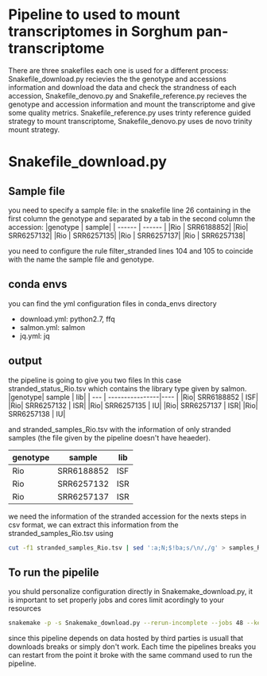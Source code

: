 # Pipeline to used to mount transcriptomes in Sorghum pan-transcriptome
 There are three snakefiles each one is used for a different process: Snakefile_download.py recievies the the genotype and accessions information and download the data and check the strandness of each accession, Snakefile_denovo.py and Snakefile_reference.py recieves the genotype and accession information and mount the transcriptome and give some quality metrics. Snakefile_reference.py uses trinty reference guided strategy to mount transcriptome, Snakefile_denovo.py uses de novo trinity mount strategy.
# Snakefile_download.py
## Sample file
 you need to specify a sample file: in the snakefile line 26 containing in the first column the genotype and separated by a tab in the second column the accession:
 |genotype |       sample|
 | ------ | ------ |
 |Rio   |  SRR6188852|
 |Rio|     SRR6257132|
 |Rio |   SRR6257135|
 |Rio |   SRR6257137|
 |Rio |   SRR6257138|

you need to configure the rule filter_stranded lines 104 and 105 to coincide with the name the sample file and genotype.
 ## conda envs
 you can find the yml configuration files in conda_envs directory
 - download.yml: python2.7, ffq 
 - salmon.yml: salmon
 - jq.yml: jq
 ## output 
 the pipeline is going to give you two files
 In this case stranded_status_Rio.tsv which contains the library type given by salmon.
 |genotype|        sample | lib|
 | --- | ----------------|---- |
 |Rio|     SRR6188852    |  ISF|
 |Rio|     SRR6257132    | ISR|
 |Rio|     SRR6257135    |  IU|
 |Rio|    SRR6257137     | ISR|
 |Rio|     SRR6257138    |  IU|

and stranded_samples_Rio.tsv with the information of only stranded samples (the file given by the pipeline doesn't have heaeder).

 |genotype|        sample | lib|
 | --- | ----------------|---- |
 |Rio|     SRR6188852    |  ISF|
 |Rio|     SRR6257132    | ISR|
 |Rio|    SRR6257137     | ISR|

 we need the information of the stranded accession for the nexts steps in csv format, we can extract this information from the stranded_samples_Rio.tsv using 
 ```sh
 cut -f1 stranded_samples_Rio.tsv | sed ':a;N;$!ba;s/\n/,/g' > samples_Rio2.csv
 ```
 ## To run the pipelile
 you shuld personalize configuration directly in Snakemake_download.py, it is important to set properly jobs and cores limit acordingly to your resources
 ```sh
 snakemake -p -s Snakemake_download.py --rerun-incomplete --jobs 48 --keep-going --use-conda --resources 100 --cores 48 --latency-wait 60
 ```
 since this pipeline depends on data hosted by third parties is usuall that downloads breaks or simply don't work. Each time the pipelines breaks you can restart from  the point it broke with the same command used to run the pipeline.


